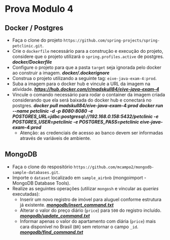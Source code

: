 # Prova Modulo 4

## Docker / Postgres

  - Faça o clone do projeto `https://github.com/spring-projects/spring-petclinic.git`.
  - Crie o `dockerfile` necessário para a construção e execução do projeto, considere que o projeto utilizará o `spring.profiles.active` de postgres.
  ***docker/Dockerfile***
  - Configure o projeto para que a pasta `target` seja ignorada pelo docker ao construir a imagem.
  ***docker/.dockerignore***
  - Construa o projeto utilizando a seguinte tag: `eive-java-exam-4:prod`.
  - Suba a imagem para o docker hub e vincule a URL da imagem na atividade.
  ***https://hub.docker.com/r/madskull84/eive-java-exam-4***
  - Vincule o comando necessário para rodar o container da imagem criada considerando que ela será baixada do docker hub e conectará no postgres.
  ***docker pull madskull84/eive-java-exam-4:prod***
  ***docker run --name petclinic -d -p 8080:8080 -e POSTGRES_URL=jdbc:postgresql://192.168.0.158:5432/petclinic -e POSTGRES_USER=petclinic -e POSTGRES_PASS=petclinic eive-java-exam-4:prod***
    - Atenção: as credenciais de acesso ao banco devem ser informadas através de variáveis de ambiente.

## MongoDB

  - Faça o clone do respositório `https://github.com/mcampo2/mongodb-sample-databases.git`.
  - Importe o `dataset` localizado em `sample_airbnb` (mongoimport - MongoDB Database Tools).
  - Realize as seguintes operações (utilizar `mongosh` e vincular as _queries_ executadas):
    - Inserir um novo registro de imóvel para aluguel conforme estrutura já existente.
    ***[mongodb/insert_command.txt](./mongodb/insert_command.txt)***
    - Alterar o valor do preço diário (`price`) para `500` do registro incluído.
    ***[mongodb/update_command.txt](./mongodb/update_command.txt)***
    - Informar apenas o valor do apartamento com diária (`price`)  mais cara disponível no Brasil (`BR`) sem retornar o campo `_id`.
    ***[mongodb/find_command.txt](.mongodb/find_command.txt)***
